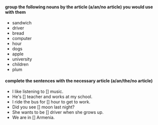 #### group the following nouns by the article (a/an/no article) you would use with them

- sandwich
- driver
- bread
- computer
- hour
- dogs
- apple
- university
- children
- plum

#### complete the sentences with the necessary article (a/an/the/no article)

- I like listening to [] music.
- He's [] teacher and works at my school.
- I ride the bus for [] hour to get to work.
- Did you see [] moon last night?
- She wants to be [] driver when she grows up.
- We are in [] Armenia.

